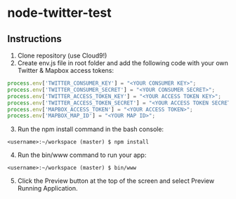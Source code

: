 # node-twitter-test

## Instructions

1. Clone repository (use Cloud9!)
2. Create env.js file in root folder and add the following code with your own Twitter & Mapbox access tokens:

```javascript
process.env['TWITTER_CONSUMER_KEY'] = "<YOUR CONSUMER KEY>";
process.env['TWITTER_CONSUMER_SECRET'] = "<YOUR CONSUMER SECRET>";
process.env['TWITTER_ACCESS_TOKEN_KEY'] = "<YOUR ACCESS TOKEN KEY>";
process.env['TWITTER_ACCESS_TOKEN_SECRET'] = "<YOUR ACCESS TOKEN SECRET>";
process.env['MAPBOX_ACCESS_TOKEN'] = "<YOUR ACCESS TOKEN>";
process.env['MAPBOX_MAP_ID'] = "<YOUR MAP ID>";
```

3. Run the npm install command in the bash console:

```
<username>:~/workspace (master) $ npm install
```

4. Run the bin/www command to run your app:

```
<username>:~/workspace (master) $ bin/www
```

5. Click the Preview button at the top of the screen and select Preview Running Application.
